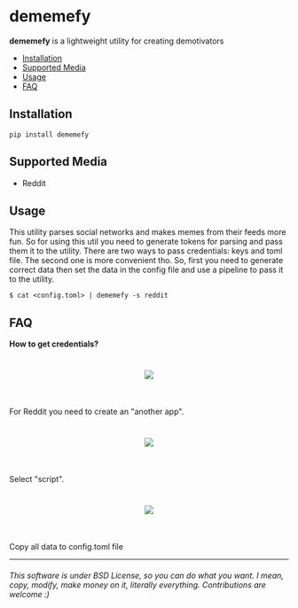 # dememefy

**dememefy** is a lightweight utility for creating demotivators

* [Installation](#installation)
* [Supported Media](#supported-media)
* [Usage](#usage)
* [FAQ](#faq)

## Installation
```
pip install dememefy
```

## Supported Media

- Reddit 

## Usage

This utility parses social networks and makes memes from their feeds more fun. So for using this util you need to generate tokens for parsing and pass them it to the utility. There are two ways to pass credentials: keys and toml file. The second one is more convenient tho. So, first you need to generate correct data then set the data in the config file and use a pipeline to pass it to the utility.

```
$ cat <config.toml> | dememefy -s reddit
```
## FAQ 

**How to get credentials?**

<h1 align="center">
<img src="https://miro.medium.com/max/1400/1*GQ8IREDENnkCRQT3VS55mQ.png">
</h1><br>

For Reddit you need to create an "another app".

<h1 align="center">
<img src="https://miro.medium.com/max/1400/1*ssLYczSLGzfm6SPM7mWzBg.png">
</h1><br>

Select "script".

<h1 align="center">
<img src="https://miro.medium.com/max/1400/1*khszOCCaCtqZ6jM19uhpiQ.png">
</h1><br>

Copy all data to config.toml file

<hr>

<h6> This software is under BSD License, so you can do what you want. I mean, copy, modify, make money on it, literally everything. Contributions are welcome :)</h6>